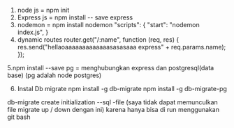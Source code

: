 1. node js = npm init
2. Express js = npm install -- save express
3. nodemon = npm install nodemon
   "scripts": {
   "start": "nodemon index.js",
   }
4. dynamic routes
   router.get("/:name", function (req, res) {
   res.send("hellaoaaaaaaaaaaaaasasasaaa express" + req.params.name);
   });

5.npm install --save pg = menghubungkan express dan postgresql(data base) (pg adalah node postgres)

6. Instal Db migrate
   npm install -g db-migrate
   npm install -g db-migrate-pg

db-migrate create initialization --sql -file (saya tidak dapat memunculkan file migrate up / down dengan ini) karena hanya bisa di run menggunakan git bash
